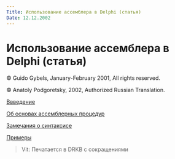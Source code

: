```yaml
---
Title: Использование ассемблера в Delphi (статья)
Date: 12.12.2002
---
```



Использование ассемблера в Delphi (статья)
==========================================

© Guido Gybels, January-February 2001, All rights reserved.

© Anatoly Podgoretsky, 2002, Authorized Russian Translation.

[Ввведение](part0/)

[Об основах ассемблерных процедур](part1/)

[Замечания о синтаксисе](part2/)

[Примеры](part3/)

> Vit: Печатается в DRKB с сокращениями
